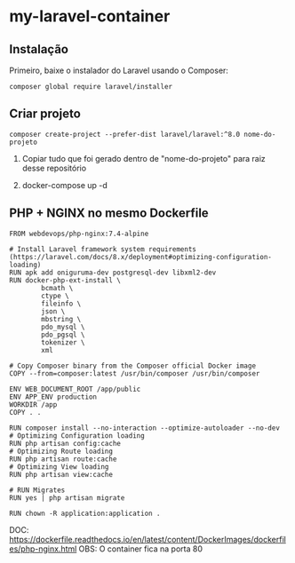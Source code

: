 # my-laravel-container

## Instalação

Primeiro, baixe o instalador do Laravel usando o Composer:

    composer global require laravel/installer

## Criar projeto

    composer create-project --prefer-dist laravel/laravel:^8.0 nome-do-projeto

1. Copiar tudo que foi gerado dentro de "nome-do-projeto" para raiz desse repositório

2. docker-compose up -d


## PHP + NGINX no mesmo Dockerfile
```
FROM webdevops/php-nginx:7.4-alpine

# Install Laravel framework system requirements (https://laravel.com/docs/8.x/deployment#optimizing-configuration-loading)
RUN apk add oniguruma-dev postgresql-dev libxml2-dev
RUN docker-php-ext-install \
        bcmath \
        ctype \
        fileinfo \
        json \
        mbstring \
        pdo_mysql \
        pdo_pgsql \
        tokenizer \
        xml

# Copy Composer binary from the Composer official Docker image
COPY --from=composer:latest /usr/bin/composer /usr/bin/composer

ENV WEB_DOCUMENT_ROOT /app/public
ENV APP_ENV production
WORKDIR /app
COPY . .

RUN composer install --no-interaction --optimize-autoloader --no-dev
# Optimizing Configuration loading
RUN php artisan config:cache
# Optimizing Route loading
RUN php artisan route:cache
# Optimizing View loading
RUN php artisan view:cache

# RUN Migrates
RUN yes | php artisan migrate

RUN chown -R application:application .
```
DOC: https://dockerfile.readthedocs.io/en/latest/content/DockerImages/dockerfiles/php-nginx.html
OBS: O container fica na porta 80
